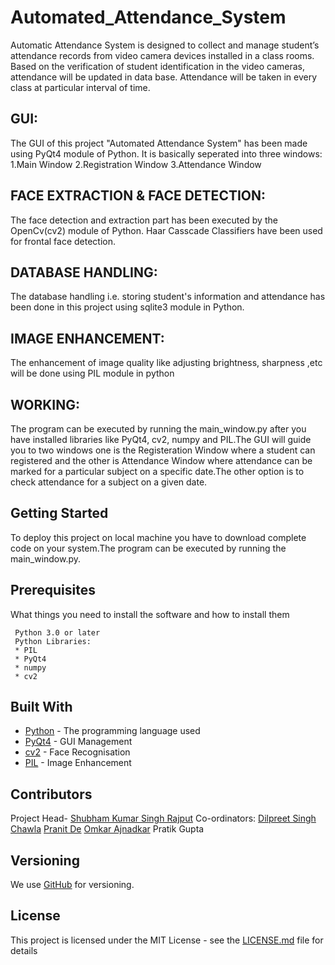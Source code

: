 # Automated_Attendance_System

Automatic Attendance System is designed to collect and manage student’s attendance records from video camera devices installed in a class rooms. Based on the verification of student identification in the video cameras, attendance will be updated in data base. Attendance will be taken in every class at particular interval of time.

## GUI:
The GUI of this project "Automated Attendance System" has been made using PyQt4 module of Python. It is basically seperated into three 
windows:
1.Main Window
2.Registration Window
3.Attendance Window

## FACE EXTRACTION & FACE DETECTION:
The face detection and extraction part has been executed by the OpenCv(cv2) module of Python. Haar Casscade Classifiers have been used for frontal face detection.

## DATABASE HANDLING:
The database handling i.e. storing student's information and attendance has been done in this project using sqlite3 module in Python.

## IMAGE ENHANCEMENT:
The enhancement of image quality like adjusting brightness, sharpness ,etc will be done using PIL module in python 

## WORKING:
The program can be executed by running the main_window.py after you have installed libraries like PyQt4, cv2, numpy and PIL.The GUI will guide you to two windows one is the Registeration Window where a student can registered and the other is Attendance Window where attendance can be marked for a particular subject on a specific date.The other option is to check attendance for a subject on a given date.  

## Getting Started
To deploy this project on local machine you have to download complete code on your system.The program can be executed by running the main_window.py.
 
## Prerequisites
What things you need to install the software and how to install them
 
```
 Python 3.0 or later
 Python Libraries:
 * PIL
 * PyQt4
 * numpy
 * cv2
```
 
## Built With
 * [Python](https://www.python.org/) - The programming language used
 * [PyQt4](https://pypi.python.org/pypi/PyQt4) - GUI Management
 * [cv2](https://docs.opencv.org/3.0-beta/doc/py_tutorials/py_gui/py_image_display/py_image_display.html) - Face Recognisation
 * [PIL](https://pillow.readthedocs.io/en/5.3.x/) - Image Enhancement
 
 
## Contributors
Project Head- [Shubham Kumar Singh Rajput](https://github.com/mesksr)
Co-ordinators:
[Dilpreet Singh Chawla](https://github.com/iamdsc) 
[Pranit De](https://github.com/Pranit18De)
[Omkar Ajnadkar](https://github.com/Omkar-Ajnadkar)
Pratik Gupta
 
## Versioning
We use [GitHub](http://github.com/) for versioning. 
 
## License
This project is licensed under the MIT License - see the [LICENSE.md](LICENSE.md) file for details
